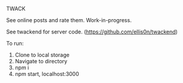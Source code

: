TWACK

See online posts and rate them. Work-in-progress.

See twackend for server code. (https://github.com/ellis0n/twackend)

To run:
1. Clone to local storage
2. Navigate to directory
2. npm i
3. npm start, localhost:3000
